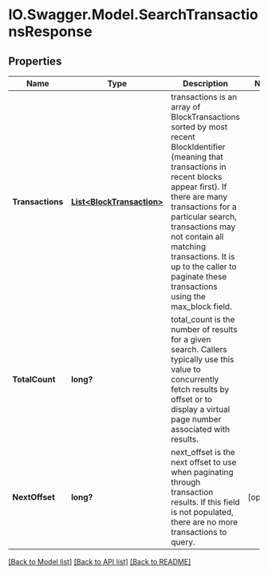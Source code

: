 # IO.Swagger.Model.SearchTransactionsResponse
## Properties

Name | Type | Description | Notes
------------ | ------------- | ------------- | -------------
**Transactions** | [**List&lt;BlockTransaction&gt;**](BlockTransaction.md) | transactions is an array of BlockTransactions sorted by most recent BlockIdentifier (meaning that transactions in recent blocks appear first). If there are many transactions for a particular search, transactions may not contain all matching transactions. It is up to the caller to paginate these transactions using the max_block field. | 
**TotalCount** | **long?** | total_count is the number of results for a given search. Callers typically use this value to concurrently fetch results by offset or to display a virtual page number associated with results. | 
**NextOffset** | **long?** | next_offset is the next offset to use when paginating through transaction results. If this field is not populated, there are no more transactions to query. | [optional] 

[[Back to Model list]](../README.md#documentation-for-models) [[Back to API list]](../README.md#documentation-for-api-endpoints) [[Back to README]](../README.md)

